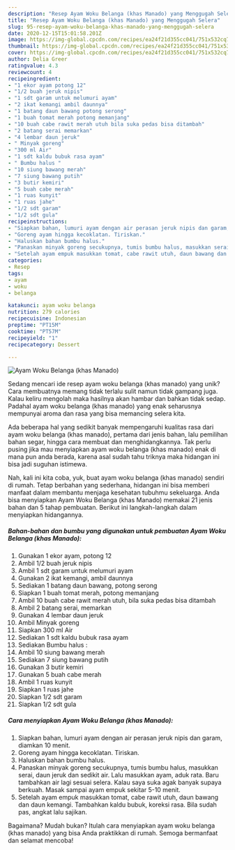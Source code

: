 ```yaml
---
description: "Resep Ayam Woku Belanga (khas Manado) yang Menggugah Selera"
title: "Resep Ayam Woku Belanga (khas Manado) yang Menggugah Selera"
slug: 95-resep-ayam-woku-belanga-khas-manado-yang-menggugah-selera
date: 2020-12-15T15:01:58.201Z
image: https://img-global.cpcdn.com/recipes/ea24f21d355cc041/751x532cq70/ayam-woku-belanga-khas-manado-foto-resep-utama.jpg
thumbnail: https://img-global.cpcdn.com/recipes/ea24f21d355cc041/751x532cq70/ayam-woku-belanga-khas-manado-foto-resep-utama.jpg
cover: https://img-global.cpcdn.com/recipes/ea24f21d355cc041/751x532cq70/ayam-woku-belanga-khas-manado-foto-resep-utama.jpg
author: Delia Greer
ratingvalue: 4.3
reviewcount: 4
recipeingredient:
- "1 ekor ayam potong 12"
- "1/2 buah jeruk nipis"
- "1 sdt garam untuk melumuri ayam"
- "2 ikat kemangi ambil daunnya"
- "1 batang daun bawang potong serong"
- "1 buah tomat merah potong memanjang"
- "10 buah cabe rawit merah utuh bila suka pedas bisa ditambah"
- "2 batang serai memarkan"
- "4 lembar daun jeruk"
- " Minyak goreng"
- "300 ml Air"
- "1 sdt kaldu bubuk rasa ayam"
- " Bumbu halus "
- "10 siung bawang merah"
- "7 siung bawang putih"
- "3 butir kemiri"
- "5 buah cabe merah"
- "1 ruas kunyit"
- "1 ruas jahe"
- "1/2 sdt garam"
- "1/2 sdt gula"
recipeinstructions:
- "Siapkan bahan, lumuri ayam dengan air perasan jeruk nipis dan garam, diamkan 10 menit."
- "Goreng ayam hingga kecoklatan. Tiriskan."
- "Haluskan bahan bumbu halus."
- "Panaskan minyak goreng secukupnya, tumis bumbu halus, masukkan serai, daun jeruk dan sedikit air. Lalu masukkan ayam, aduk rata. Baru tambahkan air lagi sesuai selera. Kalau saya suka agak banyak supaya berkuah. Masak sampai ayam empuk sekitar 5-10 menit."
- "Setelah ayam empuk masukkan tomat, cabe rawit utuh, daun bawang dan daun kemangi. Tambahkan kaldu bubuk, koreksi rasa. Bila sudah pas, angkat lalu sajikan."
categories:
- Resep
tags:
- ayam
- woku
- belanga

katakunci: ayam woku belanga 
nutrition: 279 calories
recipecuisine: Indonesian
preptime: "PT15M"
cooktime: "PT57M"
recipeyield: "1"
recipecategory: Dessert

---
```



![Ayam Woku Belanga (khas Manado)](https://img-global.cpcdn.com/recipes/ea24f21d355cc041/751x532cq70/ayam-woku-belanga-khas-manado-foto-resep-utama.jpg)

Sedang mencari ide resep ayam woku belanga (khas manado) yang unik? Cara membuatnya memang tidak terlalu sulit namun tidak gampang juga. Kalau keliru mengolah maka hasilnya akan hambar dan bahkan tidak sedap. Padahal ayam woku belanga (khas manado) yang enak seharusnya mempunyai aroma dan rasa yang bisa memancing selera kita.

Ada beberapa hal yang sedikit banyak mempengaruhi kualitas rasa dari ayam woku belanga (khas manado), pertama dari jenis bahan, lalu pemilihan bahan segar, hingga cara membuat dan menghidangkannya. Tak perlu pusing jika mau menyiapkan ayam woku belanga (khas manado) enak di mana pun anda berada, karena asal sudah tahu triknya maka hidangan ini bisa jadi suguhan istimewa.




Nah, kali ini kita coba, yuk, buat ayam woku belanga (khas manado) sendiri di rumah. Tetap berbahan yang sederhana, hidangan ini bisa memberi manfaat dalam membantu menjaga kesehatan tubuhmu sekeluarga. Anda bisa menyiapkan Ayam Woku Belanga (khas Manado) memakai 21 jenis bahan dan 5 tahap pembuatan. Berikut ini langkah-langkah dalam menyiapkan hidangannya.

<!--inarticleads1-->

##### Bahan-bahan dan bumbu yang digunakan untuk pembuatan Ayam Woku Belanga (khas Manado):

1. Gunakan 1 ekor ayam, potong 12
1. Ambil 1/2 buah jeruk nipis
1. Ambil 1 sdt garam untuk melumuri ayam
1. Gunakan 2 ikat kemangi, ambil daunnya
1. Sediakan 1 batang daun bawang, potong serong
1. Siapkan 1 buah tomat merah, potong memanjang
1. Ambil 10 buah cabe rawit merah utuh, bila suka pedas bisa ditambah
1. Ambil 2 batang serai, memarkan
1. Gunakan 4 lembar daun jeruk
1. Ambil  Minyak goreng
1. Siapkan 300 ml Air
1. Sediakan 1 sdt kaldu bubuk rasa ayam
1. Sediakan  Bumbu halus :
1. Ambil 10 siung bawang merah
1. Sediakan 7 siung bawang putih
1. Gunakan 3 butir kemiri
1. Gunakan 5 buah cabe merah
1. Ambil 1 ruas kunyit
1. Siapkan 1 ruas jahe
1. Siapkan 1/2 sdt garam
1. Siapkan 1/2 sdt gula




<!--inarticleads2-->

##### Cara menyiapkan Ayam Woku Belanga (khas Manado):

1. Siapkan bahan, lumuri ayam dengan air perasan jeruk nipis dan garam, diamkan 10 menit.
1. Goreng ayam hingga kecoklatan. Tiriskan.
1. Haluskan bahan bumbu halus.
1. Panaskan minyak goreng secukupnya, tumis bumbu halus, masukkan serai, daun jeruk dan sedikit air. Lalu masukkan ayam, aduk rata. Baru tambahkan air lagi sesuai selera. Kalau saya suka agak banyak supaya berkuah. Masak sampai ayam empuk sekitar 5-10 menit.
1. Setelah ayam empuk masukkan tomat, cabe rawit utuh, daun bawang dan daun kemangi. Tambahkan kaldu bubuk, koreksi rasa. Bila sudah pas, angkat lalu sajikan.




Bagaimana? Mudah bukan? Itulah cara menyiapkan ayam woku belanga (khas manado) yang bisa Anda praktikkan di rumah. Semoga bermanfaat dan selamat mencoba!
